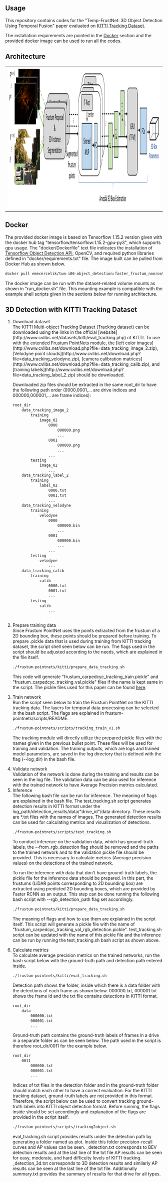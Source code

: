 ## <a name="usage"></a>Usage
This repository contains codes for the "Temp-FrustNet:  3D  Object  Detection  Using  Temporal  Fusion" paper evaluated on [KITTI Tracking Dataset](#3d-tracking). 

The installation requirements are pointed in the [Docker](#docker) section and the provided docker image can be used to run all the codes. 

## <a name="architecture"></a>Architecture

<table>
    <tr><td>
<img src="figures/architecture/FPNet-tfm3.png" alt="Frustum PointNet with TFM" 	title="Frustum PointNet with TFM" width="1807" height="455" />
    </td></tr>
</table>


## <a name="docker"></a>Docker
The provided docker image is based on Tensorflow 1.15.2 version given with the docker hub tag "tensorflow/tensorflow:1.15.2-gpu-py3", which supports gpu usage. The "docker/Dockerfile" text file indicates the installation of [Tensorflow Object Detection API](https://github.com/tensorflow/models/tree/master/research/object_detection), OpenCV, and required python libraries defined in "docker/requirements.txt" file. The image built can be pulled from Docker Hub as shown below.

```bash
docker pull emecercelik/tum-i06-object_detection:faster_frustum_nonroot_v3
``` 
The docker image can be run with the dataset-related volume mounts as shown in "run_docker.sh" file. This mounting example is compatible with the example shell scripts given in the sections below for running architecture. 

## <a name="3d-tracking"></a>3D Detection with KITTI Tracking Dataset
<ol>
<li>Download dataset</li>
The KITTI Multi-object Tracking Dataset (Tracking dataset) can be downloaded using the links in the official [website](http://www.cvlibs.net/datasets/kitti/eval_tracking.php) of KITTI. To use with the extended Frustum PointNets module, the [left color images](http://www.cvlibs.net/download.php?file=data_tracking_image_2.zip), [Velodyne point clouds](http://www.cvlibs.net/download.php?file=data_tracking_velodyne.zip), [camera calibration matrices](http://www.cvlibs.net/download.php?file=data_tracking_calib.zip), and [training labels](http://www.cvlibs.net/download.php?file=data_tracking_label_2.zip) should be downloaded.

Downloaded zip files should be extracted in the same root_dir to have the following path order (0000,0001,... are drive indices and 000000,000001,... are frame indices):

```
root_dir
	data_tracking_image_2
		training
			image_02
				0000
					000000.png
					...
				0001
					000000.png
					...
				...
		testing
			image_02
				...
	data_tracking_label_2
		training
			label_02
				0000.txt
				0001.txt
				...
	data_tracking_velodyne
		training
			velodyne
				0000
					000000.bin
					...
				0001
					000000.bin
					...
				...
		testing
			velodyne
				...
	data_tracking_calib
		training
			calib
				0000.txt
				0001.txt
				...
		testing
			calib
				...
		
```
<li>Prepare training data</li>
Since Frustum PointNet uses the points extracted from the frustum of a 2D bounding box, these points should be prepared before training. To prepare .pickle data that is used during training from KITTI tracking dataset, the script shell seen below can be run. The flags used in the script should be adjusted according to the needs, which are explained in the file itself. 

```bash
./frustum-pointnets/kitti/prepare_data_tracking.sh
```

This code will generate "frustum_carpedcyc_tracking_train.pickle" and "frustum_carpedcyc_tracking_val.pickle" files if the name is kept same in the script. The pickle files used for this paper can be found [here](https://syncandshare.lrz.de/getlink/fiSdroThP6hkhMpWWRYSeQox/).
<li>Train network</li>
Run the script seen below to train the Frustum PointNet on the KITTI tracking data. The layers for temporal data processing can be selected in the bash script. The flags are explained in frustum-pointnets/scripts/README. 

```bash
./frustum-pointnets/scripts/tracking_train_v1.sh
```
The tracking module will directly utilize the prepared pickle files with the names given in the previous bullet point. These files will be used for training and validation. The training outputs, which are logs and trained model parameters, are saved in the log directory that is defined with the flag (--log_dir) in the bash file.
<li>Validate network</li>
Validation of the network is done during the training and results can be seen in the log file. The validation data can be also used for inference with the trained network to have Average Precision metrics calculated.

<li>Inference</li>
The following bash file can be run for inference. The meaning of flags are explained in the bash file. The test_tracking.sh script generates detection results in KITTI format under the log_path/detection_results/data/"drive_id"/data directory. These results are *.txt files with the names of images. The generated detection results can be used for calculating metrics and visualization of detections.

```bash
./frustum-pointnets/scripts/test_tracking.sh
```
To conduct inference on the validation data, which has ground-truth labels, the --from_rgb_detection flag should be removed and the paths to the trained network and to the validation pickle file should be provided. This is necessary to calculate metrics (Average precision values) on the detections of the trained network. 

To run the inference with data that don't have ground-truth labels, the pickle file for the inference data should be prepared. In this part, the frustums (LiDAR points corresponding to 2D bounding box) are extracted using predicted 2D bounding boxes, which are provided by Faster RCNN as an output. This step can be done running the following bash script with --rgb_detection_path flag set accordingly. 

```bash
./frustum-pointnets/kitti/prepare_data_tracking.sh
```

The meaning of flags and how to use them are explained in the script itself. This script will generate a pickle file with the name of "frustum_carpedcyc_tracking_val_rgb_detection.pickle". test_tracking.sh script can be updated with the name of this pickle file and the inference can be run by running the test_tracking.sh bash script as shown above.

<li>Calculate metrics</li>
To calculate average precision metrics on the trained networks, run the bash script below with the ground-truth path and detection path entered inside. 

```bash
./frustum-pointnets/kitti/eval_tracking.sh
```
Detection path shows the folder, inside which there is a data folder with the detections of each frame as shown below. 000000.txt, 000001.txt shows the frame id and the txt file contains detections in KITTI format.

```
root_dir
	data
		000000.txt
		000001.txt
		...
```
Ground-truth path contains the ground-truth labels of frames in a drive in a separate folder as can be seen below. The path used in the script is therefore root_dir/0011 for the example below.

```
root_dir
	0011
		000000.txt
		000001.txt
		...
```
Indices of txt files in the detection folder and in the ground-truth folder should match each other to have a correct evaluation. For the KITTI tracking dataset, ground-truth labels are not provided in this format. Therefore, the script below can be used to convert tracking ground-truth labels into KITTI object detection format. Before running, the flags inside should be set accordingly and explanation of the flags are provided in the script itself.

```bash
./frustum-pointnets/scripts/tracking2object.sh
```
eval_tracking.sh script provides results under the detection path by generating a folder named as plot. Inside this folder precision-recall curves and AP values can be seen. <class name>_detection.txt corresponds to BEV detection results and at the last line of the txt file AP results can be seen for easy, moderate, and hard difficulty levels of KITTI tracking. <class name>_detection_3d.txt corresponds to 3D detection results and similarly AP results can be seen at the last line of the txt file. Additionally summary.txt provides the summary of results for that drive for all types.

</ol>





